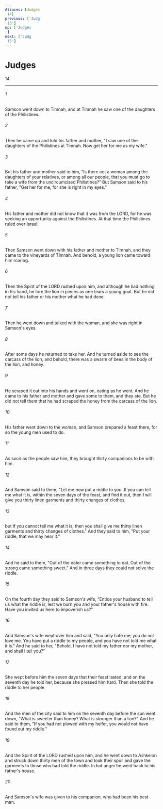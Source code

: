 ```yaml
---
Aliases: [Judges 14]
previous: ['Judg 13']
up: ['Judges']
next: ['Judg 15']
---
```

# Judges 14

***
 

###### 1 
Samson went down to Timnah, and at Timnah he saw one of the daughters of the Philistines.  

###### 2 
Then he came up and told his father and mother, "I saw one of the daughters of the Philistines at Timnah. Now get her for me as my wife."  

###### 3 
But his father and mother said to him, "Is there not a woman among the daughters of your relatives, or among all our people, that you must go to take a wife from the uncircumcised Philistines?" But Samson said to his father, "Get her for me, for she is right in my eyes."  

###### 4 
His father and mother did not know that it was from the LORD, for he was seeking an opportunity against the Philistines. At that time the Philistines ruled over Israel.  

###### 5 
Then Samson went down with his father and mother to Timnah, and they came to the vineyards of Timnah. And behold, a young lion came toward him roaring.  

###### 6 
Then the Spirit of the LORD rushed upon him, and although he had nothing in his hand, he tore the lion in pieces as one tears a young goat. But he did not tell his father or his mother what he had done.  

###### 7 
Then he went down and talked with the woman, and she was right in Samson's eyes.  

###### 8 
After some days he returned to take her. And he turned aside to see the carcass of the lion, and behold, there was a swarm of bees in the body of the lion, and honey.  

###### 9 
He scraped it out into his hands and went on, eating as he went. And he came to his father and mother and gave some to them, and they ate. But he did not tell them that he had scraped the honey from the carcass of the lion.  

###### 10 
His father went down to the woman, and Samson prepared a feast there, for so the young men used to do.  

###### 11 
As soon as the people saw him, they brought thirty companions to be with him.  

###### 12 
And Samson said to them, "Let me now put a riddle to you. If you can tell me what it is, within the seven days of the feast, and find it out, then I will give you thirty linen garments and thirty changes of clothes,  

###### 13 
but if you cannot tell me what it is, then you shall give me thirty linen garments and thirty changes of clothes." And they said to him, "Put your riddle, that we may hear it."  

###### 14 
And he said to them, "Out of the eater came something to eat.  Out of the strong came something sweet." And in three days they could not solve the riddle.  

###### 15 
On the fourth day they said to Samson's wife, "Entice your husband to tell us what the riddle is, lest we burn you and your father's house with fire. Have you invited us here to impoverish us?"  

###### 16 
And Samson's wife wept over him and said, "You only hate me; you do not love me. You have put a riddle to my people, and you have not told me what it is." And he said to her, "Behold, I have not told my father nor my mother, and shall I tell you?"  

###### 17 
She wept before him the seven days that their feast lasted, and on the seventh day he told her, because she pressed him hard. Then she told the riddle to her people.  

###### 18 
And the men of the city said to him on the seventh day before the sun went down, "What is sweeter than honey?  What is stronger than a lion?" And he said to them, "If you had not plowed with my heifer,  you would not have found out my riddle."  

###### 19 
And the Spirit of the LORD rushed upon him, and he went down to Ashkelon and struck down thirty men of the town and took their spoil and gave the garments to those who had told the riddle. In hot anger he went back to his father's house.  

###### 20 
And Samson's wife was given to his companion, who had been his best man.
